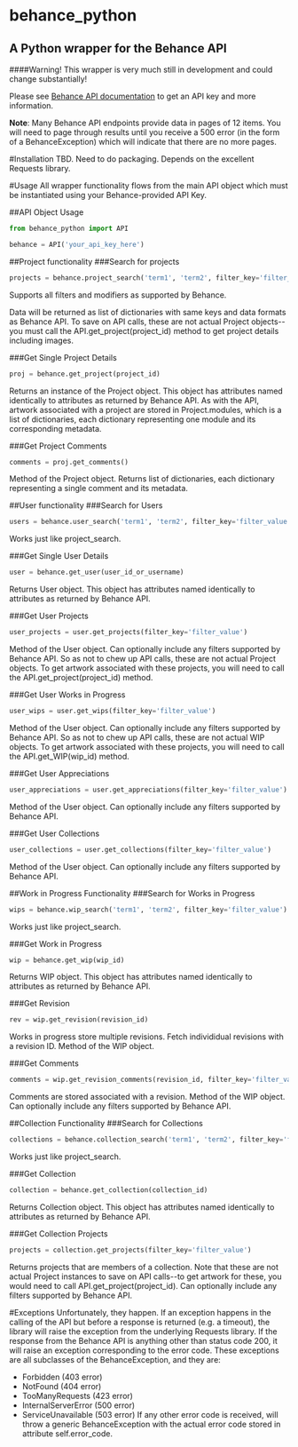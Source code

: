 behance_python
==============

A Python wrapper for the Behance API
------------------------------------

####Warning! This wrapper is very much still in development and could change substantially!

Please see [Behance API documentation](http://www.behance.net/dev) to get an API key and more information.

**Note**: Many Behance API endpoints provide data in pages of 12 items. You will
need to page through results until you receive a 500 error (in the form of
a BehanceException) which will indicate that there are no more pages.

#Installation
TBD. Need to do packaging.
Depends on the excellent Requests library.

#Usage
All wrapper functionality flows from the main API object which must be
instantiated using your Behance-provided API Key.

##API Object Usage
```python
from behance_python import API

behance = API('your_api_key_here')
```

##Project functionality
###Search for projects
```python
projects = behance.project_search('term1', 'term2', filter_key='filter_value')
```

Supports all filters and modifiers as supported by Behance.

Data will be returned as list of dictionaries with same keys and data formats
as Behance API. To save on API calls, these are not actual Project objects--you
must call the API.get_project(project_id) method to get project details including
images.

###Get Single Project Details
```python
proj = behance.get_project(project_id)
```

Returns an instance of the Project object. This object has attributes named
identically to attributes as returned by Behance API. As with the API, 
artwork associated with a project are stored in Project.modules, which is a list
of dictionaries, each dictionary representing one module and its corresponding
metadata.

###Get Project Comments
```python
comments = proj.get_comments()
```
Method of the Project object. Returns list of dictionaries, each dictionary 
representing a single comment and its metadata.

##User functionality
###Search for Users
```python
users = behance.user_search('term1', 'term2', filter_key='filter_value')
```
Works just like project_search.

###Get Single User Details
```python
user = behance.get_user(user_id_or_username)
```
Returns User object. This object has attributes named identically to attributes
as returned by Behance API. 


###Get User Projects
```python
user_projects = user.get_projects(filter_key='filter_value')
```
Method of the User object. Can optionally include any filters supported by Behance API.
So as not to chew up API calls, these are not actual Project objects. To get 
artwork associated with these projects, you will need to call the API.get_project(project_id)
method.

###Get User Works in Progress
```python
user_wips = user.get_wips(filter_key='filter_value')
```
Method of the User object. Can optionally include any filters supported by Behance API.
So as not to chew up API calls, these are not actual WIP objects. To get 
artwork associated with these projects, you will need to call the API.get_WIP(wip_id)
method.

###Get User Appreciations
```python
user_appreciations = user.get_appreciations(filter_key='filter_value')
```
Method of the User object. Can optionally include any filters supported by Behance API.

###Get User Collections
```python
user_collections = user.get_collections(filter_key='filter_value')
```
Method of the User object. Can optionally include any filters supported by Behance API.

##Work in Progress Functionality
###Search for Works in Progress
```python
wips = behance.wip_search('term1', 'term2', filter_key='filter_value')
```
Works just like project_search.

###Get Work in Progress
```python
wip = behance.get_wip(wip_id)
```
Returns WIP object. This object has attributes named identically to attributes
as returned by Behance API. 

###Get Revision
```python
rev = wip.get_revision(revision_id)
```
Works in progress store multiple revisions. Fetch individidual revisions with
a revision ID. Method of the WIP object. 

###Get Comments
```python
comments = wip.get_revision_comments(revision_id, filter_key='filter_value')
```
Comments are stored associated with a revision. Method of the WIP object. Can optionally
include any filters supported by Behance API.

##Collection Functionality
###Search for Collections
```python
collections = behance.collection_search('term1', 'term2', filter_key='filter_value')
```
Works just like project_search.

###Get Collection
```python
collection = behance.get_collection(collection_id)
```
Returns Collection object. This object has attributes named identically to attributes
as returned by Behance API.

###Get Collection Projects
```python
projects = collection.get_projects(filter_key='filter_value')
```
Returns projects that are members of a collection. Note that these are not actual
Project instances to save on API calls--to get artwork for these, you would need to
call API.get_project(project_id). Can optionally include any filters supported by 
Behance API.


#Exceptions
Unfortunately, they happen. If an exception happens in the calling of the API
but before a response is returned (e.g. a timeout), the library will raise 
the exception from the underlying Requests library. If the response from the 
Behance API is anything other than status code 200, it will raise an exception 
corresponding to the error code. These exceptions are all subclasses of the 
BehanceException, and they are:
- Forbidden (403 error)
- NotFound (404 error)
- TooManyRequests (423 error)
- InternalServerError (500 error)
- ServiceUnavailable (503 error)
If any other error code is received, will throw a generic BehanceException with
the actual error code stored in attribute self.error_code.
